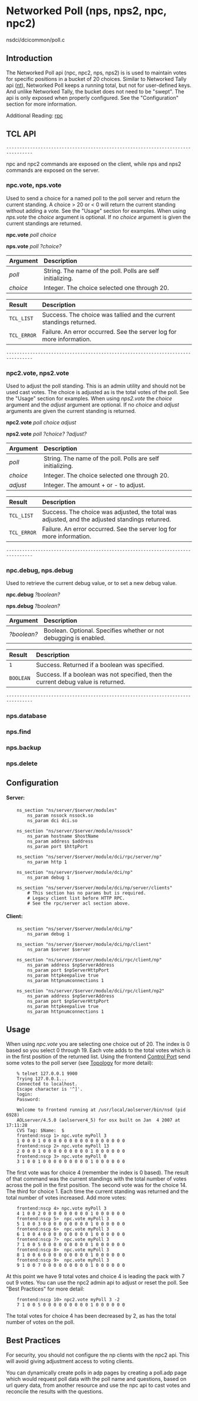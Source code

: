 # Networked Poll (nps, nps2, npc, npc2) #
nsdci/dcicommon/poll.c

## Introduction ##
The Networked Poll api (npc, npc2, nps, nps2) is is used to maintain votes for specific positions in a bucket of 20 choices. Similar to Networked Tally api ([nt](nt.md)), Networked Poll keeps a running total, but not for user-defined keys. And unlike Networked Tally, the bucket does not need to be "swept".  The api is only exposed when properly configured. See the "Configuration" section for more information.

Additional Reading: [rpc](rpc.md)

## TCL API ##
```
--------------------------------------------------------------------------------
```
npc and npc2 commands are exposed on the client, while nps and nps2 commands are exposed on the server.
### npc.vote, nps.vote ###
Used to send a choice for a named poll to the poll server and return the current standing. A choice > 20 or < 0 will return the current standing without adding a vote.  See the "Usage" section for examples.  When using _nps.vote_ the _choice_ argument is optional. If no _choice_ argument is given the current standings are returned.

**npc.vote** _poll choice_

**nps.vote** _poll ?choice?_

| **Argument** | **Description** |
|:-------------|:----------------|
| _poll_       | String. The name of the poll. Polls are self initializing. |
| _choice_     | Integer. The choice selected one through 20. |

| **Result** | **Description** |
|:-----------|:----------------|
| `TCL_LIST` | Success. The choice was tallied and the current standings returned. |
| `TCL_ERROR` | Failure. An error occurred. See the server log for more information. |

```
--------------------------------------------------------------------------------
```

### npc2.vote, nps2.vote ###
Used to adjust the poll standing. This is an admin utility and should not be used cast votes.  The choice is adjusted as is the total votes of the poll. See the "Usage" section for examples. When using _nps2.vote_ the _choice_ argument and the _adjust_ argument are optional. If no _choice_ and _adjust_ arguments are given the current standing is  returned.

**npc2.vote** _poll choice adjust_

**nps2.vote** _poll ?choice? ?adjust?_

| **Argument** | **Description** |
|:-------------|:----------------|
| _poll_       | String. The name of the poll. Polls are self initializing. |
| _choice_     | Integer. The choice selected one through 20. |
| _adjust_     | Integer. The amount + or - to adjust. |


| **Result** | **Description** |
|:-----------|:----------------|
| `TCL_LIST` | Success. The choice was adjusted, the total was adjusted, and the adjusted standings retunred. |
| `TCL_ERROR` | Failure. An error occurred. See the server log for more information. |

```
--------------------------------------------------------------------------------
```

### npc.debug, nps.debug ###
Used to retrieve the current debug value, or to set a new debug value.

**npc.debug** _?boolean?_

**nps.debug** _?boolean?_

| **Argument** | **Description** |
|:-------------|:----------------|
| _?boolean?_  | Boolean. Optional. Specifies whether or not debugging is enabled. |


| **Result** | **Description** |
|:-----------|:----------------|
| `1`        | Success. Returned if a boolean was specified. |
| `BOOLEAN`  | Success. If a boolean was not specified, then the current debug value is returned. |

```
--------------------------------------------------------------------------------
```

### nps.database ###

### nps.find ###

### nps.backup ###

### nps.delete ###

## Configuration ##
#### Server: ####
```
    ns_section "ns/server/$server/modules"
        ns_param nssock nssock.so        
        ns_param dci dci.so

    ns_section "ns/server/$server/module/nssock"
        ns_param hostname $hostName
        ns_param address $address
        ns_param port $httpPort

    ns_section "ns/server/$server/module/dci/rpc/server/np"
        ns_param http 1

    ns_section "ns/server/$server/module/dci/np"
        ns_param debug 1

    ns_section "ns/server/$server/module/dci/np/server/clients"
        # This section has no params but is required.
        # Legacy client list before HTTP RPC.
        # See the rpc/server acl section above. 
```
#### Client: ####
```
    ns_section "ns/server/$server/module/dci/np"
        ns_param debug 1

    ns_section "ns/server/$server/module/dci/np/client"
        ns_param $server $server

    ns_section "ns/server/$server/module/dci/rpc/client/np"
        ns_param address $npServerAddress
        ns_param port $npServerHttpPort
        ns_param httpkeepalive true
        ns_param httpnumconnections 1

    ns_section "ns/server/$server/module/dci/rpc/client/np2"
        ns_param address $npServerAddress
        ns_param port $npServerHttpPort
        ns_param httpkeepalive true
        ns_param httpnumconnections 1
```

## Usage ##
When using _npc.vote_ you are selecting one choice out of 20.  The index is 0 based so you select 0 through 19.  Each vote adds to the total votes which is in the first position of the returned list.  Using the frontend [Control Port](http://code.google.com/p/aolserver/wiki/nscp) send some votes to the poll server (see [Topology](Topology.md) for more detail):
```
    % telnet 127.0.0.1 9900
    Trying 127.0.0.1...
    Connected to localhost.
    Escape character is '^]'.
    login: 
    Password: 

    Welcome to frontend running at /usr/local/aolserver/bin/nsd (pid 6928)
    AOLserver/4.5.0 (aolserver4_5) for osx built on Jan  4 2007 at 17:11:28
    CVS Tag: $Name:  $
    frontend:nscp 1> npc.vote myPoll 3
    1 0 0 0 1 0 0 0 0 0 0 0 0 0 0 0 0 0 0 0 0
    frontend:nscp 2> npc.vote myPoll 13
    2 0 0 0 1 0 0 0 0 0 0 0 0 0 1 0 0 0 0 0 0
    frontend:nscp 3> npc.vote myPoll 0
    3 1 0 0 1 0 0 0 0 0 0 0 0 0 1 0 0 0 0 0 0
```

The first vote was for choice 4 (remember the index is 0 based). The result of that command was the current standings with the total number of votes across the poll in the first position.  The second vote was for the choice 14. The third for choice 1. Each time the current standing was returned and the total number of votes increased. Add more votes:

```
    frontend:nscp 4> npc.vote myPoll 3
    4 1 0 0 2 0 0 0 0 0 0 0 0 0 1 0 0 0 0 0 0
    frontend:nscp 5>  npc.vote myPoll 3
    5 1 0 0 3 0 0 0 0 0 0 0 0 0 1 0 0 0 0 0 0
    frontend:nscp 6>  npc.vote myPoll 3
    6 1 0 0 4 0 0 0 0 0 0 0 0 0 1 0 0 0 0 0 0
    frontend:nscp 7>  npc.vote myPoll 3
    7 1 0 0 5 0 0 0 0 0 0 0 0 0 1 0 0 0 0 0 0
    frontend:nscp 8>  npc.vote myPoll 3
    8 1 0 0 6 0 0 0 0 0 0 0 0 0 1 0 0 0 0 0 0
    frontend:nscp 9>  npc.vote myPoll 3
    9 1 0 0 7 0 0 0 0 0 0 0 0 0 1 0 0 0 0 0 0
```

At this point we have 9 total votes and choice 4 is leading the pack with 7 out 9 votes.  You can use the npc2 admin api to adjust or reset the poll. See "Best Practices" for more detail:

```
    frontend:nscp 10> npc2.vote myPoll 3 -2
    7 1 0 0 5 0 0 0 0 0 0 0 0 0 1 0 0 0 0 0 0
```

The total votes for choice 4 has been decreased by 2, as has the total number of votes on the poll.


## Best Practices ##
For security, you should not configure the np clients with the npc2 api. This will avoid giving adjustment access to voting clients.

You can dynamically create polls in adp pages by creating a poll.adp page which would request poll data with the poll name and questions, based on url query data, from another resource and use the npc api to cast votes and reconcile the results with the questions.